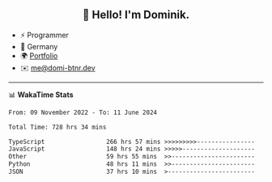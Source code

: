 <h2 align="center">👋 Hello! I'm Dominik.</h2>

- ⚡ Programmer
- 📍 Germany
- 🌍 [Portfolio](https://domi-btnr.dev)
- ✉️ [me@domi-btnr.dev](mailto://me@domi-btnr.dev)

---
📊 **WakaTime Stats**
<!--START_SECTION:waka-->

```txt
From: 09 November 2022 - To: 11 June 2024

Total Time: 728 hrs 34 mins

TypeScript                 266 hrs 57 mins >>>>>>>>>----------------   36.64 %
JavaScript                 148 hrs 24 mins >>>>>--------------------   20.37 %
Other                      59 hrs 55 mins  >>-----------------------   08.22 %
Python                     48 hrs 11 mins  >>-----------------------   06.61 %
JSON                       37 hrs 10 mins  >------------------------   05.10 %
```

<!--END_SECTION:waka-->
